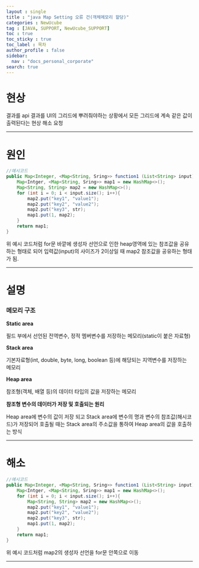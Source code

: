 ```yaml
---
layout : single
title : "java Map Setting 오류 건(객체메모리 할당)"
categories : NewUcube
tag : [JAVA, SUPPORT, NewUcube_SUPPORT]
toc : true
toc_sticky : true
toc_label : 목차
author_profile : false
sidebar:
  nav : "docs_personal_corporate"
search: true
---
```

# 현상

결과를 api 결과를 UI의 그리드에 뿌려줘야하는 상황에서 모든 그리드에 계속 같은 값이 출력된다는 현상 해소 요청

---

# 원인

```java
//예시코드
public Map<Integer, <Map<String, Sring>> function1 (List<String> input){
    Map<Intger, <Map<String, Sring>> map1 = new HashMap<>();
    Map<String, String> map2 = new HashMap<>();
    for (int i = 0; i < input.size(); i++){
        map2.put("key1", "value1");
        map2.put("key2", "value2");
        map2.put("key3", str);
        map1.put(1, map2);
    }
    return map1;
}
```

 위 예시 코드처럼 for문 바깥에 생성자 선언으로 인한 heap영역에 있는 참조값을 공유하는 형태로 되어 입력값(input)의 사이즈가 2이상일 때 map2 참조값을 공유하는 형태가 됨.

---

# 설명

### 메모리 구조

**Static area**

필드 부에서 선언된 전역변수, 정적 멤버변수를 저장하는 메모리(static이 붙은 자료형)

**Stack area**

기본자료형(int, double, byte, long, boolean 등)에 해당되는 지역변수를 저장하는 메모리

**Heap area**

참조형(객체, 배열 등)의 데이터 타입의 값을 저장하는 메모리


**참조형 변수의 데이터가 저장 및 호출되는 원리**

Heap area에 변수의 값이 저장 되고 Stack area에 변수의 명과 변수의 참조값(해시코드)가 저장되어 호출될 때는 Stack area의 주소값을 통하여 Heap area의 값을 호출하는 방식

---

# 해소

```java
//예시코드
public Map<Integer, <Map<String, Sring>> function1 (List<String> input){
    Map<Intger, <Map<String, Sring>> map1 = new HashMap<>();
    for (int i = 0; i < input.size(); i++){
    	Map<String, String> map2 = new HashMap<>();
        map2.put("key1", "value1");
        map2.put("key2", "value2");
        map2.put("key3", str);
        map1.put(1, map2);
    }
    return map1;
}

```

위 예시 코드처럼 map2의 생성자 선언을 for문 안쪽으로 이동

---
